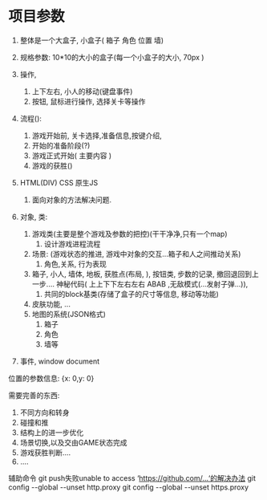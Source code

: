 # 项目参数

1. 整体是一个大盒子, 小盒子( 箱子 角色 位置 墙)

2. 规格参数:  10*10的大小的盒子(每一个小盒子的大小, 70px )
3. 操作,
   1.  上下左右, 小人的移动(键盘事件)
   2. 按钮, 鼠标进行操作, 选择关卡等操作
4. 流程(): 
   1. 游戏开始前, 关卡选择,准备信息,按键介绍,
   2. 开始的准备阶段(?)
   3. 游戏正式开始( 主要内容 )
   4. 游戏的获胜()
5. HTML(DIV) CSS 原生JS
   1. 面向对象的方法解决问题.
6. 对象, 类: 
   1. 游戏类(主要是整个游戏及参数的把控)(干干净净,只有一个map)
      1. 设计游戏进程流程
   2. 场景: (游戏状态的推进, 游戏中对象的交互...箱子和人之间推动关系)
      1. 角色,关系, 行为表现
   3. 箱子, 小人, 墙体, 地板, 获胜点(布局, ), 按钮类, 步数的记录, 撤回退回到上一步.... 神秘代码( 上上下下左右左右 ABAB ,无敌模式(...发射子弹...)), 
      1. 共同的block基类(存储了盒子的尺寸等信息, 移动等功能)
   4. 皮肤功能, ...
   5. 地图的系统(JSON格式)
      1. 箱子
      2. 角色
      3. 墙等
7. 事件, window document



位置的参数信息: {x: 0,y: 0}

需要完善的东西:

1. 不同方向和转身
2. 碰撞和推
3. 结构上的进一步优化
4. 场景切换,以及交由GAME状态完成
5. 游戏获胜判断....
6. ....


辅助命令
git push失败unable to access ‘https://github.com/...‘的解决办法
git config --global --unset http.proxy
git config --global --unset https.proxy